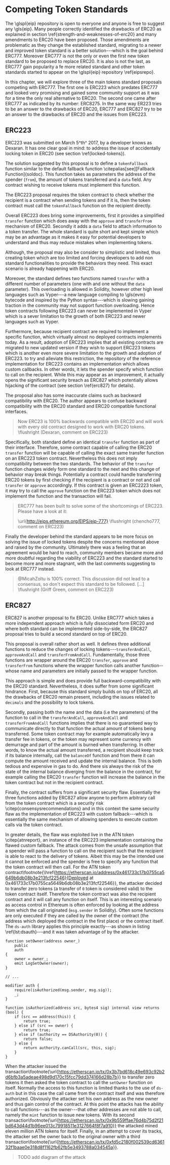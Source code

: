 # Competing Token Standards

The \glspl{eip} repository is open to everyone and anyone is free to suggest any \gls{eip}. Many people correctly identified the drawbacks of ERC20 as explained in section \ref{strength-and-weaknesses-of-erc20} and many amendments to ERC20 have been proposed. Those amendments are problematic as they change the established standard, migrating to a newer and improved token standard is a better solution---which is the goal behind ERC777. Moreover ERC777 is not the only or even the first new token standard to be proposed to replace ERC20. It is also is not the last, as ERC777 gain popularity a fe more related standard and other token standards started to appear on the \glspl{eip} repository \ref{eipsrepo}.

In this chapter, we will explore three of the main tokens standard proposals competing with ERC777. The first one is ERC223 which predates ERC777 and looked very promising and gained some community support as it was for a time the only real alternative to ERC20. The second one came after ERC777 as indicated by its number: ERC8275. In the same way ER223 tries to be an answer to the drawbacks of ERC20, ERC777 and ERC827 try to be an answer to the drawbacks of ERC20 and the issues from ERC223.

## ERC223

ERC223 was submitted on March 5^th^ 2017, by a developer knows as Dexaran. It has one clear goal in mind: to address the issue of accidentally locking token in ERC20 (see section \ref{locked-tokens}).

The solution suggested by this proposal is to define a `tokenFallback` function similar to the default fallback function \citepalias[see][Fallback Function]{soldoc}. This function takes as parameters the address of the spender (`from`), the amount of tokens transferred and a `data` field. Any contract wishing to receive tokens must implement this function.

The ERC223 proposal requires the token contract to check whether the recipient is a contract when sending tokens and if it is, then the token contract must call the `tokenFallback` function on the recipient directly.

Overall ERC223 does bring some improvements, first it provides a simplified `transfer` function which does away with the `approve` and `transferFrom` mechanism of ERC20. Secondly it adds a `data` field to attach information to a token transfer. The whole standard is quite short and kept simple which may be an advantage as it makes it easy for potential developers to understand and thus may reduce mistakes when implementing tokens.

Although, the proposal may also be consider to simplistic and limited, thus creating token which are too limited and forcing developers to add non standard functionalities to provide the behaviors they need. This exact scenario is already happening with ERC20.

Moreover, the standard defines two functions named `transfer` with a different number of parameters (one with and one without the `data` parameter). This overloading is allowed in Solidity, however other high level languages such as Vyper---a new language compiling to \gls{evm} bytecode and inspired by the Python syntax---which is slowing gaining traction in the community may not support function overloading. Hence token contracts following ERC223 can never be implemented in Vyper which is a sever limitation to the growth of both ERC223 and newer languages such as Vyper.

Furthermore, because recipient contract are required to implement a specific function, which virtually almost no deployed contracts implements today. As a result, adoption of ERC223 implies that all existing contracts are migrated to new updated version if they wish to support ERC223 tokens which is another even more severe limitation to the growth and adoption of ERC223. to try and alleviate this restriction, the repository of the reference implementation for ERC223 contains an implementation which allows custom callbacks. In other words, it lets the spender specify which function to call on the recipient. While this may appear as an improvement, it actually opens the significant security breach as ERC827 which potentially allows hijacking of the contract (see section \ref{erc827} for details).

The proposal also has some inaccurate claims such as backward compatibility with ERC20. The author appears to confuse backward compatibility with the ERC20 standard and ERC20 compatible functional interfaces.

> Now ERC23 is 100% backwards compatible with ERC20 and will work with every old contract designed to work with ERC20 tokens. \flushright (Dexaran, comment on ERC223)

Specifically, both standard define an identical `transfer` function as part of their interface. Therefore, some contract capable of calling the ERC20 `transfer` function will be capable of calling the exact same transfer function on an ERC223 token contract. Nevertheless this does not imply compatibility between the two standards. The behavior of the `transfer` function changes widely form one standard to the next and this change of behavior may break things. Potentially a contract could handle transferring ERC20 tokens by first checking if the recipient is a contract or not and call `transfer` or `approve` accordingly. If this contract is given an ERC2223 token, it may try to call the `approve` function on the ERC223 token which does not implement the function and the transaction will fail.

> ERC777 has been built to solve some of the shortcomings of ERC223. Please have a look at it:
>
> \url{http://eips.ethereum.org/EIPS/eip-777} \flushright (chencho777, comment on ERC223)

Finally the developer behind the standard appears to be more focus on solving the issue of locked tokens despite the concerns mentioned above and raised by the community. Ultimately there was a feeling that an agreement would be hard to reach, community members became more and more doubtful regarding the viability of ERC223 and the standard started to become more and more stagnant, with the last comments suggesting to look at ERC777 instead.

> \@MicahZoltu is 100% correct. This discussion did not lead to a consensus, so don't expect this standard to be followed. [...] \flushright (Griff Green, comment on ERC223)


## ERC827

ERC827 is another proposal to fix ERC20. Unlike ERC777 which takes a more independent approach which is fully dissociated form ERC20 and where both standard can be implemented side-by-side, the ERC827 proposal tries to build a second standard on top of ERC20.

This proposal is overall rather short as well. It defines three additional functions to reduce the changes of locking tokens---`transferAndCall`, `approveAndCall` and `transferFromAndCall`. Fundamentally, those three functions are wrapper around the ERC20 `transfer`, `approve` and `transferFrom` functions where the wrapper function calls another function--whose name and parameters are initially passed to the wrapper function.

This approach is simple and does provide full backward-compatibility with the ERC20 standard. Nevertheless, it does suffer from some significant hindrance. First, because this standard simply builds on top of ERC20, all the drawbacks of ERC20 remain present, including the issues related to `decimals` and the possibility to lock tokens.

Secondly, passing both the name and the data (i.e the parameters) of the function to call in the `transferAndCall`, `approveAndCall` and `transferFromAndCall` functions implies that there is no guaranteed way to communicate directly to that function the actual amount of tokens being transferred. Some token contract may for example automatically levy a transfer fee in tokens, or the token may represent some currency with demurrage and part of the amount is burned when transferring. In other words, to know the actual amount transferred, a recipient should keep track if its balance internally, call the `balanceOf` function and from there it can compute the amount received and update the internal balance. This is both tedious and expensive in gas to do. And there sis always the risk of the state of the internal balance diverging from the balance in the contract, for example calling the ERC20 `transfer` function will increase the balance in the token contract but not in the recipient contract.

Finally, the contract suffers from a significant security flaw. Essentially the three functions added by ERC827 allow anyone to perform arbitrary call from the token contract which is a security risk \citep{consensysrecommendations} and in this context the same security flaw as the implementation of ERC223 with custom fallback---which is essentially the same mechanism of allowing spenders to execute custom calls via the token contract.

In greater details, the flaw was exploited live in the ATN token \citep{atnreport}, an instance of the ERC223 implementation containing the flawed custom fallback. The attack comes from the unsafe assumption that a spender will pass a function to call on the recipient such that the recipient is able to react to the delivery of tokens. Albeit this may be the intended use it cannot be enforced and the spender is free to specify any function that the token contract will then call. For the ATN token contract\footnote{\href{https://etherscan.io/address/0x461733c17b0755ca5649b6db08b3e213fcf22546}{Deployed at 0x461733c17b0755ca5649b6db08b3e213fcf22546}}, the attacker decided to transfer zero tokens (a transfer of `0` token is considered valid) to the token contract itself. Therefore the token contract was also the recipient contract and it will call any function on itself. This is an interesting scenario as access control in Ethereum is often enforced by looking at the address from which the call originated (`msg.sender` in Solidity). Often some functions are only executed if they are called by the owner of the contract (the address which deployed the contract in the first place) or the contract itself. The `ds-auth` library applies this principle exactly---as shown in listing \ref{lst:dsauth}---and it was taken advantage of by the attacker.

```{caption="The \texttt{auth} modifer and the \texttt{setOwner} function from the \texttt{ds-auth} library which let the ATN attacker gain ownership of the token contract." label="lst:dsauth" language=solidity}
function setOwner(address owner_)
    public
    auth
{
    owner = owner_;
    emit LogSetOwner(owner);
}

// ...

modifier auth {
    require(isAuthorized(msg.sender, msg.sig));
    _;
}

function isAuthorized(address src, bytes4 sig) internal view returns (bool) {
    if (src == address(this)) {
        return true;
    } else if (src == owner) {
        return true;
    } else if (authority == DSAuthority(0)) {
        return false;
    } else {
        return authority.canCall(src, this, sig);
    }
}
```


When the attacker issued the transaction\footnote{\url{https://etherscan.io/tx/0x3b7bd618c49e693c92b2d6bfb3a5adeae498d9d170c15fcc79dd374166d28b7b}} to transfer zero tokens it then asked the token contract to call the `setOwner` function on itself. Normally the access to this function is limited thanks to the use of `ds-auth` but in this case the call came from the contract itself and was therefore authorized. Obviously the attacker set his own address as the new owner and thus gain control of the contract. At this point the attacks has the ability to call functions---as the owner---that other addresses are not able to call, namely the `mint` function to issue new tokens. With its second transaction\footnote{\url{https://etherscan.io/tx/0x9b559ffae76d4b75d2f21bd643d44d1b96ee013c79918511e3127664f8f7a910}} the attacked mined eleven million ATN tokens for itself. Finally, in an attempt to cover its tracks, the attacker set the owner back to the original owner with a third transaction\footnote{\url{https://etherscan.io/tx/0xfd5c2180f002539cd636132f1baae0e318d8f1162fb62fb5e3493788a034545a}}.

>TODO add diagram of the attack
